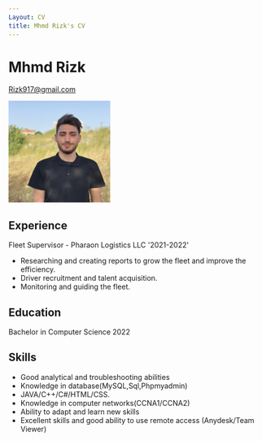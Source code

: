 ```yaml
---
Layout: CV
title: Mhmd Rizk's CV
---
```

# Mhmd Rizk
<p><a href="mailto:rizk917@gmail.com<">Rizk917@gmail.com</a></p>

<img src="Images/IMG_5242.jpg" alt="Mhmd Rizk" width="200" height="200">

## Experience

Fleet Supervisor - Pharaon Logistics LLC '2021-2022'
<ul>
  <li>Researching and creating reports to grow the fleet and improve the efficiency.</li>
  <li>Driver recruitment and talent acquisition.</li>
  <li>Monitoring and guiding the fleet.</li>
</ul>


## Education 
Bachelor in Computer Science 2022

## Skills
<ul>
  <li>Good analytical and troubleshooting abilities</li>
  <li>Knowledge in
database(MySQL,Sql,Phpmyadmin)</li>
  <li>JAVA/C++/C#/HTML/CSS.</li>
    <li>Knowledge in computer
networks(CCNA1/CCNA2)</li>
<li>Ability to adapt and learn new skills</li>
<li>Excellent skills and good ability to use remote
access (Anydesk/Team Viewer)</li>

</ul>